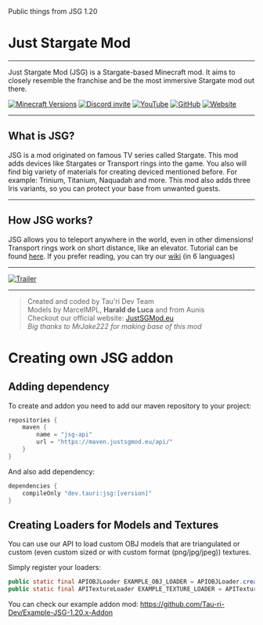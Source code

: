 Public things from JSG 1.20


# **Just Stargate Mod**
***
Just Stargate Mod (JSG) is a Stargate-based Minecraft mod. It aims to closely resemble the franchise and be the most immersive Stargate mod out there.

[![Minecraft Versions](https://cf.way2muchnoise.eu/versions/For%20MC_537047_all.svg)](https://www.curseforge.com/minecraft/mc-mods/jsg/files)      [![Discord invite](https://img.shields.io/discord/881802052488011837?style=flat-square&label=%20&logo=discord&color=2D2D2D)](https://discord.justsgmod.eu) [![YouTube](https://img.shields.io/youtube/channel/subscribers/UChxSgOztJWUVqmw7TcZ-uMg?style=flat-square&label=%20&logo=youtube&logoColor=ff2129&color=2d2d2d)](https://www.youtube.com/channel/UChxSgOztJWUVqmw7TcZ-uMg) [![GitHub](https://img.shields.io/badge/-GitHub-2d2d2d?style=flat-square&logo=GitHub&logoColor=white)](https://github.com/MineDragonCZ/JSGMod) [![Website](https://img.shields.io/badge/-Website-2d2d2d?style=flat-square&logo=Pinboard&logoColor=00A95C)](https://justsgmod.eu/)
***
## **What is JSG?**
JSG is a mod originated on famous TV series called Stargate.
This mod adds devices like Stargates or Transport rings into the game.
You also will find big variety of materials for creating deviced mentioned before.
For example: Trinium, Titanium, Naquadah and more.
This mod also adds three Iris variants, so you can protect your base from unwanted guests.
***
## **How JSG works?**
JSG allows you to teleport anywhere in the world, even in other dimensions!
Transport rings work on short distance, like an elevator.
Tutorial can be found [here](https://www.youtube.com/watch?v=Adrj8sjAyC8).
If you prefer reading, you can try our [wiki](https://wiki.justsgmod.eu) (in 6 languages)
***
[![Trailer](https://img.youtube.com/vi/Ip-lWaQ3CnE/0.jpg)](https://www.youtube.com/watch?v=Ip-lWaQ3CnE)
***

> Created and coded by Tau'ri Dev Team<br>
> Models by MarcelMPL, **Harald de Luca** and from Aunis<br>
> Checkout our official website: [JustSGMod.eu](https://justsgmod.eu)<br>
> *Big thanks to MrJake222 for making base of this mod*<br>

# **Creating own JSG addon**
## Adding dependency
To create and addon you need to add our maven repository to your project:
``` gradle
repositories {
    maven {
        name = "jsg-api"
        url = "https://maven.justsgmod.eu/api/"
    }
}
```

And also add dependency:
``` gradle
dependencies {
    compileOnly "dev.tauri:jsg:[version]"
}
```

## Creating Loaders for Models and Textures
You can use our API to load custom OBJ models that are triangulated or custom (even custom sized or with custom format (png/jpg/jpeg)) textures.

Simply register your loaders:
``` java
public static final APIOBJLoader EXAMPLE_OBJ_LOADER = APIOBJLoader.createLoader(your mod id, main class of the mod);
public static final APITextureLoader EXAMPLE_TEXTURE_LOADER = APITextureLoader.createLoader(your mod id, main class of the mod);
```
You can check our example addon mod: https://github.com/Tau-ri-Dev/Example-JSG-1.20.x-Addon